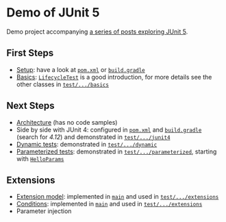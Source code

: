 # Demo of JUnit 5

Demo project accompanying [a series of posts exploring JUnit 5](https://blog.codefx.org/tag/junit-5/).

## First Steps

* [Setup](http://blog.codefx.org/libraries/junit-5-setup/):
have a look at [`pom.xml`](pom.xml) or [`build.gradle`](build.gradle)
* [Basics](http://blog.codefx.org/libraries/junit-5-basics/):
[`LifecycleTest`](src/test/java/org/codefx/demo/junit5/basics/LifecycleTest.java) is a good introduction, for more details see the other classes in
[`test/.../basics`](src/test/java/org/codefx/demo/junit5/basics)

## Next Steps

* [Architecture](http://blog.codefx.org/design/architecture/junit-5-architecture/) (has no code samples)
* Side by side with JUnit 4:
configured in [`pom.xml`](pom.xml) and [`build.gradle`](build.gradle) (search for _4.12_) and demonstrated in [`test/.../junit4`](src/test/java/org/codefx/demo/junit4)
* [Dynamic tests](http://blog.codefx.org/libraries/junit-5-dynamic-tests/):
 demonstrated in [`test/.../dynamic`](src/test/java/org/codefx/demo/junit5/dynamic)
* [Parameterized tests](http://blog.codefx.org/libraries/junit-5-parameterized-tests/):
demonstrated in [`test/.../parameterized`](src/test/java/org/codefx/demo/junit5/parameterized), starting with [`HelloParams`](src/test/java/org/codefx/demo/junit5/parameterized/HelloParams.java)

## Extensions

* [Extension model](http://blog.codefx.org/design/architecture/junit-5-extension-model/):
implemented in [`main`](src/main/java/org/codefx/demo/junit5) and used in [`test/.../extensions`](src/test/java/org/codefx/demo/junit5/extensions)
* [Conditions](http://blog.codefx.org/libraries/junit-5-conditions/):
implemented in [`main`](src/main/java/org/codefx/demo/junit5) and used in [`test/.../extensions`](src/test/java/org/codefx/demo/junit5/extensions)
* Parameter injection
